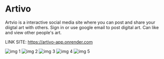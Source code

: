 # Artivo 
Artvio is a interactive social media site where you can post and share your diigtal art with others. Sign in or use google email to post digital art. Can like and view other people's art. 

LINK SITE: https://artivo-app.onrender.com

![img 1](https://user-images.githubusercontent.com/110050048/208008002-d01c5aed-2605-45d4-9465-a4215a52f5ba.png)
![img 2](https://user-images.githubusercontent.com/110050048/208008008-f4f60fbf-a994-49eb-aed0-d90d46800829.png)
![img 3](https://user-images.githubusercontent.com/110050048/208008012-ab221f96-403b-4cf4-8f6c-ca71c0185515.png)
![img 4](https://user-images.githubusercontent.com/110050048/208008021-06e5bb17-ce86-4bb8-9505-bdfe84b9a249.png)
![img 5](https://user-images.githubusercontent.com/110050048/208008027-3f500ae5-d170-4532-9254-682476076d96.png)
